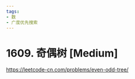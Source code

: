 ```yaml
---
tags:
- 数
- 广度优先搜索
---
```


# 1609. 奇偶树 [Medium]

<https://leetcode-cn.com/problems/even-odd-tree/>
